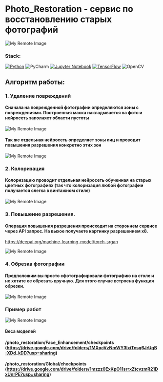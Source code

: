 # Photo_Restoration - сервис по восстановлению старых фотографий
![My Remote Image](https://i.ibb.co/zsLStNP/index-1.png)


### Stack:
[![Python](https://img.shields.io/badge/python-3670A0?style=for-the-badge&logo=python&logoColor=ffdd54)](https://python.org)
![PyCharm](https://img.shields.io/badge/pycharm-143?style=for-the-badge&logo=pycharm&logoColor=black&color=black&labelColor=green)
[![Jupyter Notebook](https://img.shields.io/badge/jupyter-%23FA0F00.svg?style=for-the-badge&logo=jupyter&logoColor=white)](https://jupyter.org)
[![TensorFlow](https://img.shields.io/badge/TensorFlow-FF6F00?style=for-the-badge&logo=TensorFlow&logoColor=white)](https://www.tensorflow.com)
![OpenCV](https://img.shields.io/static/v1?style=for-the-badge&message=OpenCV&color=5C3EE8&logo=OpenCV&logoColor=FFFFFF&label=)

## Алгоритм работы:

### 1. Удаление повреждений
#### Сначала на поврежденной фотографии определяются зоны с повреждениями. Построенная маска накладывается на фото и нейросеть заполняет области пустоты
![My Remote Image](https://i.ibb.co/fXY9DJZ/Fit-Predict.png)


#### Так же отдельная нейросеть определяет зоны лиц и проводит повышения разрешения конкретно этих зон
![My Remote Image](https://i.ibb.co/2gDWL5K/Fit-Predict1.png)


### 2. Колоризация
#### Колоризацию проводит отдельная нейросеть обученная на старых цветных фотографиях (так что колоризация любой фотографии получается слегка в винтажном стиле)
![My Remote Image](https://i.ibb.co/SPYhzhT/Fit-Predict2.png)

### 3. Повышение разрешения.
#### Операция повышения разрешения происходит на стороннем сервисе через API запрос. На выхое получаете картинку разрешением х8.
https://deepai.org/machine-learning-model/torch-srgan

![My Remote Image](https://i.ibb.co/5MGjY2k/Fit-Predict7.png)

### 4. Обрезка фотографии
#### Предположим вы просто сфотографировали фотографию на столе и не хотите ее обрезать вручную. Для этого случае встроена функция обрезки.
![My Remote Image](https://i.ibb.co/2yLFpxV/Fit-Predict5.png)

### Пример работ

![My Remote Image](https://i.ibb.co/0yzqG7X/Fit-Predict6.png)

#### Веса моделей
#### /photo_restoration/Face_Enhancement/checkpoints (https://drive.google.com/drive/folders/1MXpcVzNmWY3lxiTcsq6JrUqB-XDd_kDD?usp=sharing)
#### /photo_restoration/Global/checkpoints (https://drive.google.com/drive/folders/1mzzz0ExKpO11srrxZtcvzmR21DxUnrPE?usp=sharing)
